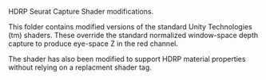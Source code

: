 HDRP Seurat Capture Shader modifications.
 
This folder contains modified versions of the standard Unity Technologies (tm)
shaders. These override the standard normalized window-space depth capture to 
produce eye-space Z in the red channel.

The shader has also been modified to support HDRP material properties without relying on a replacment shader tag.
